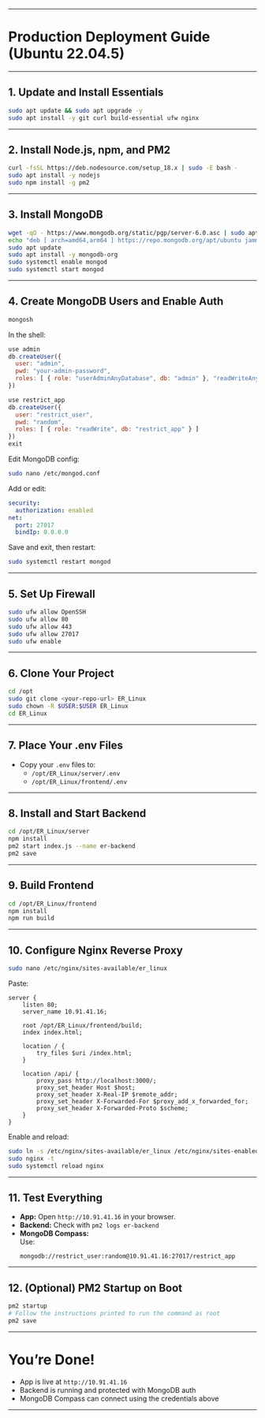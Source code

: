 
---

# **Production Deployment Guide (Ubuntu 22.04.5)**

---

## **1. Update and Install Essentials**

```bash
sudo apt update && sudo apt upgrade -y
sudo apt install -y git curl build-essential ufw nginx
```

---

## **2. Install Node.js, npm, and PM2**

```bash
curl -fsSL https://deb.nodesource.com/setup_18.x | sudo -E bash -
sudo apt install -y nodejs
sudo npm install -g pm2
```

---

## **3. Install MongoDB**

```bash
wget -qO - https://www.mongodb.org/static/pgp/server-6.0.asc | sudo apt-key add -
echo "deb [ arch=amd64,arm64 ] https://repo.mongodb.org/apt/ubuntu jammy/mongodb-org/6.0 multiverse" | sudo tee /etc/apt/sources.list.d/mongodb-org-6.0.list
sudo apt update
sudo apt install -y mongodb-org
sudo systemctl enable mongod
sudo systemctl start mongod
```

---

## **4. Create MongoDB Users and Enable Auth**

```bash
mongosh
```
In the shell:
```js
use admin
db.createUser({
  user: "admin",
  pwd: "your-admin-password",
  roles: [ { role: "userAdminAnyDatabase", db: "admin" }, "readWriteAnyDatabase" ]
})

use restrict_app
db.createUser({
  user: "restrict_user",
  pwd: "random",
  roles: [ { role: "readWrite", db: "restrict_app" } ]
})
exit
```

Edit MongoDB config:
```bash
sudo nano /etc/mongod.conf
```
Add or edit:
```yaml
security:
  authorization: enabled
net:
  port: 27017
  bindIp: 0.0.0.0
```
Save and exit, then restart:
```bash
sudo systemctl restart mongod
```

---

## **5. Set Up Firewall**

```bash
sudo ufw allow OpenSSH
sudo ufw allow 80
sudo ufw allow 443
sudo ufw allow 27017
sudo ufw enable
```

---

## **6. Clone Your Project**

```bash
cd /opt
sudo git clone <your-repo-url> ER_Linux
sudo chown -R $USER:$USER ER_Linux
cd ER_Linux
```

---

## **7. Place Your .env Files**

- Copy your `.env` files to:
  - `/opt/ER_Linux/server/.env`
  - `/opt/ER_Linux/frontend/.env`

---

## **8. Install and Start Backend**

```bash
cd /opt/ER_Linux/server
npm install
pm2 start index.js --name er-backend
pm2 save
```

---

## **9. Build Frontend**

```bash
cd /opt/ER_Linux/frontend
npm install
npm run build
```

---

## **10. Configure Nginx Reverse Proxy**

```bash
sudo nano /etc/nginx/sites-available/er_linux
```
Paste:
```nginx
server {
    listen 80;
    server_name 10.91.41.16;

    root /opt/ER_Linux/frontend/build;
    index index.html;

    location / {
        try_files $uri /index.html;
    }

    location /api/ {
        proxy_pass http://localhost:3000/;
        proxy_set_header Host $host;
        proxy_set_header X-Real-IP $remote_addr;
        proxy_set_header X-Forwarded-For $proxy_add_x_forwarded_for;
        proxy_set_header X-Forwarded-Proto $scheme;
    }
}
```
Enable and reload:
```bash
sudo ln -s /etc/nginx/sites-available/er_linux /etc/nginx/sites-enabled/
sudo nginx -t
sudo systemctl reload nginx
```

---

## **11. Test Everything**

- **App:** Open `http://10.91.41.16` in your browser.
- **Backend:** Check with `pm2 logs er-backend`
- **MongoDB Compass:**  
  Use:  
  ```
  mongodb://restrict_user:random@10.91.41.16:27017/restrict_app
  ```

---

## **12. (Optional) PM2 Startup on Boot**

```bash
pm2 startup
# Follow the instructions printed to run the command as root
pm2 save
```

---

# **You’re Done!**

- App is live at `http://10.91.41.16`
- Backend is running and protected with MongoDB auth
- MongoDB Compass can connect using the credentials above

---
